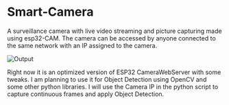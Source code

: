 # Smart-Camera
 A surveillance camera with live video streaming and picture capturing made using esp32-CAM. The camera can be accessed by anyone connected to the same network with an IP assigned to the camera.
 
 ![Output](https://user-images.githubusercontent.com/73027299/169948735-e3953587-b766-472a-a2da-f89f3d169086.png)

Right now it is an optimized version of ESP32 CameraWebServer with some tweaks. I am planning to use it for Object Detection using OpenCV and some other python libraries. I will use the Camera IP in the python script to capture continuous frames and apply Object Detection.

